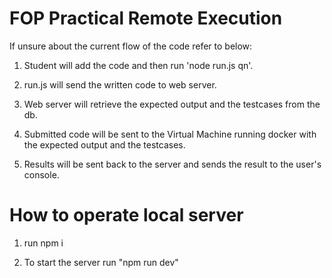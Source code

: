 # FOP Practical Remote Execution

If unsure about the current flow of the code refer to below: 

1. Student will add the code and then run 'node run.js qn'.

2. run.js will send the written code to web server.

3. Web server will retrieve the expected output and the testcases from the db.

4. Submitted code will be sent to the Virtual Machine running docker with the expected output and the testcases.

5. Results will be sent back to the server and sends the result to the user's console.

# How to operate local server 

1. run npm i

2. To start the server run "npm run dev" 